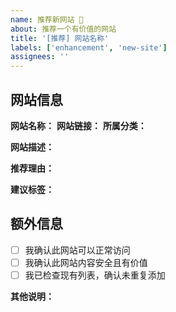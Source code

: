 ```yaml
---
name: 推荐新网站 🌟
about: 推荐一个有价值的网站
title: '[推荐] 网站名称'
labels: ['enhancement', 'new-site']
assignees: ''
---
```


## 网站信息

**网站名称：** 
**网站链接：** 
**所属分类：** 
<!-- 请从以下分类中选择：开发工具、学习资源、设计相关、实用工具、AI工具、资源下载、数据可视化、系统工具 -->

**网站描述：** 
<!-- 简洁描述网站功能，20字以内 -->

**推荐理由：** 
<!-- 详细说明为什么推荐这个网站 -->

**建议标签：** 
<!-- 建议的标签，最多3个 -->

## 额外信息

- [ ] 我确认此网站可以正常访问
- [ ] 我确认此网站内容安全且有价值
- [ ] 我已检查现有列表，确认未重复添加

**其他说明：** 
<!-- 任何额外的说明信息 -->
